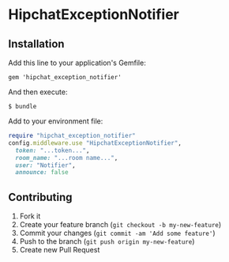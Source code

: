 # HipchatExceptionNotifier

## Installation

Add this line to your application's Gemfile:

    gem 'hipchat_exception_notifier'

And then execute:

    $ bundle

Add to your environment file:

```ruby
require "hipchat_exception_notifier"
config.middleware.use "HipchatExceptionNotifier",
  token: "...token...",
  room_name: "...room name...",
  user: "Notifier",
  announce: false
```


## Contributing

1. Fork it
2. Create your feature branch (`git checkout -b my-new-feature`)
3. Commit your changes (`git commit -am 'Add some feature'`)
4. Push to the branch (`git push origin my-new-feature`)
5. Create new Pull Request
